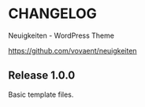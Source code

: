 # CHANGELOG

Neuigkeiten - WordPress Theme

https://github.com/vovaent/neuigkeiten

## Release 1.0.0

Basic template files.
